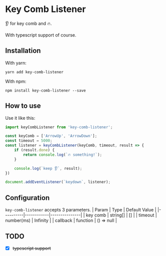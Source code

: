# Key Comb Listener

👂 for key comb and 🔥.

With typescript support of course.

## Installation

With yarn:
```
yarn add key-comb-listener
```

With npm:
```
npm install key-comb-listener --save
```

## How to use

Use it like this:

```javascript
import keyCombListener from 'key-comb-listener';

const keyComb = ['ArrowUp', 'ArrowDown'];
const timeout = 5000;
const listener = keyCombListener(keyComb, timeout, result => {
    if (result.done) {
        return console.log(`🔥 something!`);
    }

    console.log(`keep 👂`, result);
})

document.addEventListener(`keydown`, listener);
```

## Configuration

`key-comb-listener` accepts 3 parameters.
| Param    | Type       | Default Value |
|----------|------------|---------------|
| key comb | string[]   | []            |
| timeout  | number(ms) | Infinity      |
| callback | function   | () => null    |

## TODO
- [x] ~~typescript support~~
